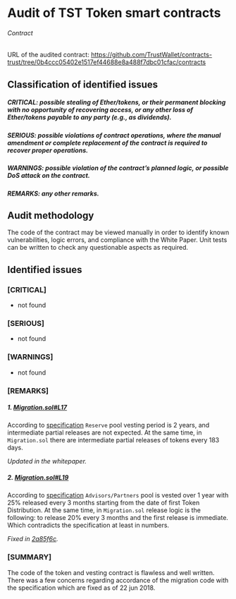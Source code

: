 # Audit of TST Token smart contracts

###### Contract

URL of the audited contract: https://github.com/TrustWallet/contracts-trust/tree/0b4ccc05402e1517ef44688e8a488f7dbc01cfac/contracts

## Classification of identified issues

##### CRITICAL: possible stealing of Ether/tokens, or their permanent blocking with no opportunity of recovering access, or any other loss of Ether/tokens payable to any party (e.g., as dividends).
##### SERIOUS: possible violations of contract operations, where the manual amendment or complete replacement of the contract is required to recover proper operations.
##### WARNINGS: possible violation of the contract’s planned logic, or possible DoS attack on the contract.
##### REMARKS: any other remarks.


## Audit methodology

The code of the contract may be viewed manually in order to identify known vulnerabilities, logic errors, and compliance with the White Paper. Unit tests can be written to check any questionable aspects as required.

## Identified issues

### [CRITICAL]

- not found

### [SERIOUS]

- not found

### [WARNINGS]

- not found

### [REMARKS]

##### 1. [Migration.sol#L17](https://github.com/TrustWallet/contracts-trust/blob/0b4ccc05402e1517ef44688e8a488f7dbc01cfac/contracts/Migration.sol#L17)

According to [specification](https://github.com/TrustWallet/contracts-trust/issues/5) `Reserve` pool vesting period is 
2 years, and intermediate partial releases are not expected. At the same time, in `Migration.sol` there are intermediate 
partial releases of tokens every 183 days.

*Updated in the whitepaper.*

##### 2. [Migration.sol#L19](https://github.com/TrustWallet/contracts-trust/blob/0b4ccc05402e1517ef44688e8a488f7dbc01cfac/contracts/Migration.sol#L19)

According to [specification](https://github.com/TrustWallet/contracts-trust/issues/5) `Advisors/Partners` pool is vested 
over 1 year with 25% released every 3 months starting from the date of first Token Distribution.
At the same time, in `Migration.sol` release logic is the following: to release 20% every 3 months and the first release
is immediate. Which contradicts the specification at least in numbers.

*Fixed in [2a85f6c](https://github.com/TrustWallet/contracts-trust/commit/2a85f6c1ff593b43e8d0c38b7b6d04d055ea6e3f).*

### [SUMMARY]

The code of the token and vesting contract is flawless and well written. There was a few concerns regarding accordance of
the migration code with the specification which are fixed as of 22 jun 2018.
